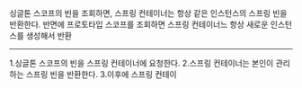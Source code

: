 싱글톤 스코프의 빈을 조회하면, 스프링 컨테이너는 항상 같은 인스턴스의 스프링 빈을 반환한다. 반면에 프로토타입 스코프를 조회하면 스프링 컨테이너느 항상 새로운 인스턴스를 생성해서 반환

---

1.싱글톤 스코프의 빈을 스프링 컨테이너에 요청한다.
2.스프링 컨테이너는 본인이 관리하는 스프링 빈을 반환한다.
3.이후에 스프링 컨테이